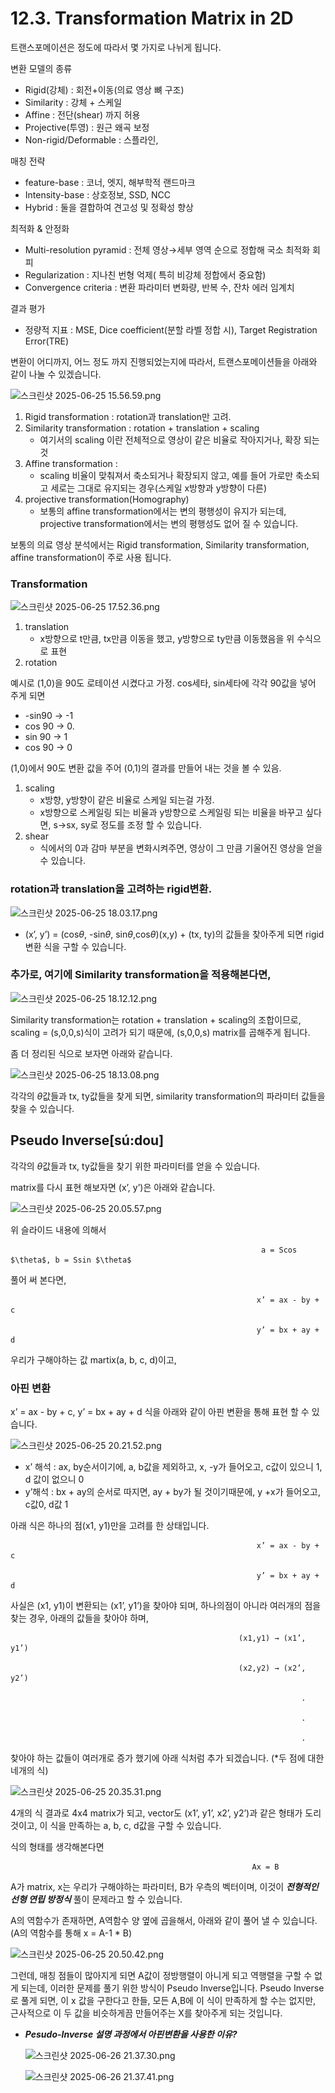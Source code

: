 # 12.3. Transformation Matrix in 2D

트랜스포메이션은 정도에 따라서 몇 가지로 나뉘게 됩니다.

변환 모델의 종류

- Rigid(강체) : 회전+이동(의료 영상 뼈 구조)
- Similarity : 강체 + 스케일
- Affine : 전단(shear)  까지 허용
- Projective(투영) : 원근 왜곡 보정
- Non-rigid/Deformable : 스플라인,

매칭 전략

- feature-base : 코너, 엣지, 해부학적 랜드마크
- Intensity-base : 상호정보, SSD, NCC
- Hybrid : 둘을 결합하여 견고성 및 정확성 향상

최적화 & 안정화

- Multi-resolution pyramid : 전체 영상→세부 영역 순으로 정합해 국소 최적화 회피
- Regularization : 지나친 번형 억제( 특히 비강체 정합에서 중요함)
- Convergence criteria : 변환 파라미터 변화량, 반복 수, 잔차 에러 임계치

결과 평가

- 정량적 지표  : MSE, Dice coefficient(분할 라벨 정합 시), Target Registration Error(TRE)

변환이 어디까지, 어느 정도 까지 진행되었는지에 따라서, 트랜스포메이션들을 아래와 같이 나눌 수 있겠습니다.

![스크린샷 2025-06-25 15.56.59.png](/assets/의료인공지능/12_3_Transformation_Matrix_in_2D/스크린샷_2025-06-25_15.56.59.png)

1. Rigid transformation : rotation과 translation만 고려.
2. Similarity transformation : rotation + translation + scaling
    - 여기서의 scaling 이란 전체적으로 영상이 같은 비율로 작아지거나, 확장 되는 것
3. Affine transformation :
    - scaling 비율이 맞춰져서 축소되거나 확장되지 않고, 예를 들어 가로만 축소되고 세로는 그대로 유지되는 경우(스케일 x방향과 y방향이 다른)
4. projective transformation(Homography)
    - 보통의 affine transformation에서는 변의 평행성이 유지가 되는데, projective transformation에서는 변의 평행성도 없어 질 수 있습니다.

보통의 의료 영상 분석에서는 Rigid transformation, Similarity transformation, affine transformation이 주로 사용 됩니다.

### Transformation

![스크린샷 2025-06-25 17.52.36.png](/assets/의료인공지능/12_3_Transformation_Matrix_in_2D/스크린샷_2025-06-25_17.52.36.png)

1. translation
    - x방향으로 t만큼, tx만큼 이동을 했고, y방향으로 ty만큼 이동했음을 위 수식으로 표현
2. rotation

예시로 (1,0)을 90도 로테이션 시켰다고 가정. cos세타, sin세타에 각각 90값을 넣어 주게 되면

- -sin90 → -1
- cos 90 → 0.
- sin 90 → 1
- cos 90 → 0

(1,0)에서 90도 변환 값을 주어 (0,1)의 결과를 만들어 내는 것을 볼 수 있음.

1. scaling
    - x방향, y방향이 같은 비율로 스케일 되는걸 가정.
    - x방향으로 스케일링 되는 비율과 y방향으로 스케일링 되는 비율을 바꾸고 싶다면, s→sx, sy로 정도를 조정 할 수 있습니다.
2. shear
    - 식에서의 0과 감마 부분을 변화시켜주면, 영상이 그 만큼 기울어진 영상을 얻을 수 있습니다.

### rotation과 translation을 고려하는 rigid변환.

![스크린샷 2025-06-25 18.03.17.png](/assets/의료인공지능/12_3_Transformation_Matrix_in_2D/스크린샷_2025-06-25_18.03.17.png)

- (x’, y’) = (cos$\theta$, -sin$\theta$, sin$\theta$,cos$\theta$)(x,y) + (tx, ty)의 값들을 찾아주게 되면 rigid 변환 식을 구할 수 있습니다.

### 추가로, 여기에 Similarity transformation을 적용해본다면,

![스크린샷 2025-06-25 18.12.12.png](/assets/의료인공지능/12_3_Transformation_Matrix_in_2D/스크린샷_2025-06-25_18.12.12.png)

Similarity transformation는 rotation + translation + scaling의 조합이므로, scaling = (s,0,0,s)식이 고려가 되기 때문에, (s,0,0,s) matrix를 곱해주게 됩니다. 

좀 더 정리된 식으로 보자면 아래와 같습니다.

![스크린샷 2025-06-25 18.13.08.png](/assets/의료인공지능/12_3_Transformation_Matrix_in_2D/스크린샷_2025-06-25_18.13.08.png)

각각의 $\theta$값들과 tx, ty값들을 찾게 되면, similarity transformation의 파라미터 값들을 찾을 수 있습니다.

## Pseudo Inverse[sú:dou]

각각의 $\theta$값들과 tx, ty값들을 찾기 위한 파라미터를 얻을 수 있습니다.

matrix를 다시 표현 해보자면 (x’, y’)은 아래와 같습니다. 

![스크린샷 2025-06-25 20.05.57.png](/assets/의료인공지능/12_3_Transformation_Matrix_in_2D/스크린샷_2025-06-25_20.05.57.png)

위 슬라이드 내용에 의해서

                                                            a = Scos $\theta$, b = Ssin $\theta$

풀어 써 본다면,

                                                           x’ = ax - by + c 

                                                           y’ = bx + ay + d

우리가 구해야하는 값 martix(a, b, c, d)이고,

### 아핀 변환

x’ = ax - by + c,     y’ = bx + ay + d 식을 아래와 같이 아핀 변환을 통해 표현 할 수 있습니다.

![스크린샷 2025-06-25 20.21.52.png](/assets/의료인공지능/12_3_Transformation_Matrix_in_2D/스크린샷_2025-06-25_20.21.52.png)

- x’ 해석 : ax, by순서이기에, a, b값을 제외하고,  x, -y가 들어오고, c값이 있으니 1, d 값이 없으니 0
- y’해석 : bx + ay의 순서로 따지면, ay + by가 될 것이기때문에, y +x가 들어오고, c값0,  d값 1

아래 식은 하나의 점(x1, y1)만을 고려를 한 상태입니다.  

                                                           x’ = ax - by + c 

                                                           y’ = bx + ay + d

사실은 (x1, y1)이 변환되는 (x1’, y1’)을 찾아야 되며, 하나의점이 아니라 여러개의 점을 찾는 경우, 아래의 값들을 찾아야 하며,

                                                       (x1,y1) → (x1’, y1’)

                                                       (x2,y2) → (x2’, y2’)

                                                                     .

                                                                     .

                                                                     .

찾아야 하는 값들이 여러개로 증가 했기에 아래 식처럼 추가 되겠습니다.  (*두 점에 대한 네개의 식)

![스크린샷 2025-06-25 20.35.31.png](/assets/의료인공지능/12_3_Transformation_Matrix_in_2D/스크린샷_2025-06-25_20.35.31.png)

4개의 식 결과로 4x4 matrix가 되고, vector도 (x1’, y1’, x2’, y2’)과 같은 형태가 도리 것이고, 이 식을 만족하는 a, b, c, d값을 구할 수 있습니다.

식의 형태를 생각해본다면

                                                          Ax = B

A가 matrix, x는 우리가 구해야하는 파라미터, B가 우측의 벡터이며, 이것이 ***전형적인 선형 연립 방정식*** 풀이 문제라고 할 수 있습니다.

A의 역함수가 존재하면, A역함수 양 옆에 곱을해서, 아래와 같이 풀어 낼 수 있습니다. (A의 역함수를 통해 x = A-1 * B)

![스크린샷 2025-06-25 20.50.42.png](/assets/의료인공지능/12_3_Transformation_Matrix_in_2D/스크린샷_2025-06-25_20.50.42.png)

그런데, 매칭 점들이 많아지게 되면 A값이 정방행렬이 아니게 되고 역행렬을 구할 수 없게 되는데, 이러한 문제를 풀기 위한 방식이 Pseudo Inverse입니다. Pseudo Inverse로 풀게 되면, 이 x 값을 구한다고 한들, 모든 A,B에 이 식이 만족하게 할 수는 없지만, 근사적으로 이 두 값을 비슷하게끔 만들어주는 X를 찾아주게 되는 것입니다.

- ***Pesudo-Inverse 설명 과정에서 아핀변환을 사용한 이유?***
    
    ![스크린샷 2025-06-26 21.37.30.png](/assets/의료인공지능/12_3_Transformation_Matrix_in_2D/스크린샷_2025-06-26_21.37.30.png)
    
    ![스크린샷 2025-06-26 21.37.41.png](/assets/의료인공지능/12_3_Transformation_Matrix_in_2D/스크린샷_2025-06-26_21.37.41.png)